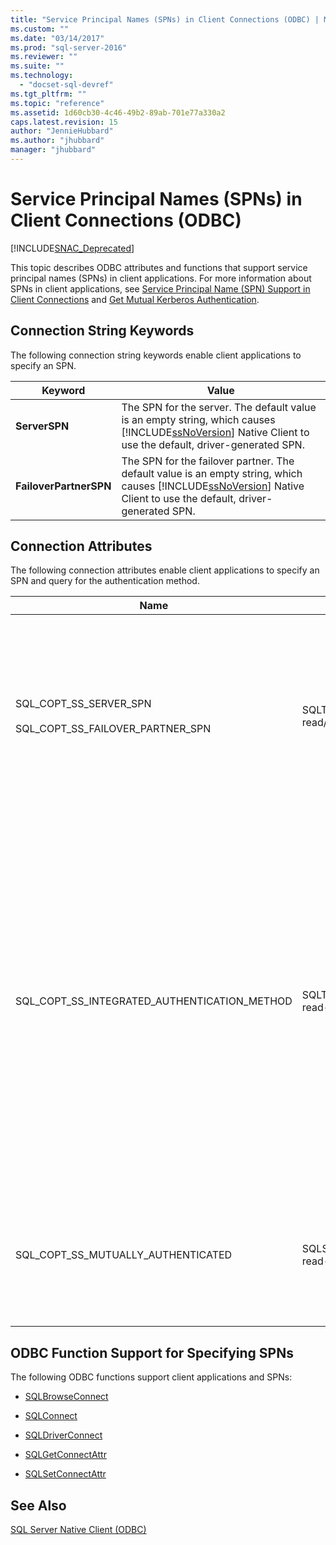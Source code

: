 ```yaml
---
title: "Service Principal Names (SPNs) in Client Connections (ODBC) | Microsoft Docs"
ms.custom: ""
ms.date: "03/14/2017"
ms.prod: "sql-server-2016"
ms.reviewer: ""
ms.suite: ""
ms.technology: 
  - "docset-sql-devref"
ms.tgt_pltfrm: ""
ms.topic: "reference"
ms.assetid: 1d60cb30-4c46-49b2-89ab-701e77a330a2
caps.latest.revision: 15
author: "JennieHubbard"
ms.author: "jhubbard"
manager: "jhubbard"
---
```

# Service Principal Names (SPNs) in Client Connections (ODBC)
[!INCLUDE[SNAC_Deprecated](../../../includes/snac-deprecated.md)]

  This topic describes ODBC attributes and functions that support service principal names (SPNs) in client applications. For more information about SPNs in client applications, see [Service Principal Name &#40;SPN&#41; Support in Client Connections](../../../relational-databases/native-client/features/service-principal-name-spn-support-in-client-connections.md) and [Get Mutual Kerberos Authentication](../../../relational-databases/native-client-odbc-how-to/get-mutual-kerberos-authentication.md).  
  
## Connection String Keywords  
 The following connection string keywords enable client applications to specify an SPN.  
  
|Keyword|Value|  
|-------------|-----------|  
|**ServerSPN**|The SPN for the server. The default value is an empty string, which causes [!INCLUDE[ssNoVersion](../../../includes/ssnoversion-md.md)] Native Client to use the default, driver-generated SPN.|  
|**FailoverPartnerSPN**|The SPN for the failover partner. The default value is an empty string, which causes [!INCLUDE[ssNoVersion](../../../includes/ssnoversion-md.md)] Native Client to use the default, driver-generated SPN.|  
  
## Connection Attributes  
 The following connection attributes enable client applications to specify an SPN and query for the authentication method.  
  
|Name|Type|Usage|  
|----------|----------|-----------|  
|SQL_COPT_SS_SERVER_SPN<br /><br /> SQL_COPT_SS_FAILOVER_PARTNER_SPN|SQLTCHAR, read/write|Specifies the SPN for the server. The default value is an empty string, which causes [!INCLUDE[ssNoVersion](../../../includes/ssnoversion-md.md)] Native Client to use the default, driver-generated SPN.<br /><br /> This attribute can be queried only after it has been set programmatically, or after a connection has been opened. If an attempt is made to query this attribute on a connection that is not open and the attribute has not been set programmatically, SQL_ERROR is returned, and a diagnostic record is logged with SQLState 08003 and the message "Connection not open".<br /><br /> If an attempt is made to set this attribute when a connection is open, SQL_ERROR is returned, and a diagnostic record is logged with SQLState HY011 and the message "Operation invalid at this time".|  
|SQL_COPT_SS_INTEGRATED_AUTHENTICATION_METHOD|SQLTCHAR, read-only|Returns the authentication method used for the connection. The value returned to the application is the value that Windows returns to [!INCLUDE[ssNoVersion](../../../includes/ssnoversion-md.md)] Native Client. Possible values are:<br /><br /> "NTLM", which is returned when a connection is opened using NTLM authentication.<br /><br /> "Kerberos", which is returned when a connection is opened using Kerberos authentication.<br /><br /> <br /><br /> This attribute can only be read for an open connection that used Windows Authentication. If an attempt is made to read it before a connection has been opened, SQL_ERROR is returned, and an error is logged with SQLState 08003 and the message "Connection not open".<br /><br /> If this attribute is queried on a connection that did not use Windows Authentication, SQL_ERROR is returned, and an error is logged with SQLState HY092 and the message "Invalid attribute/option identifier (SQL_COPT_SS_INTEGRATED_AUTHENTICATION_METHOD is only available for Trusted Connections)".<br /><br /> If the authentication method cannot be determined, SQL_ERROR is returned, and an error is logged with SQLState HY000 and the message "General error".|  
|SQL_COPT_SS_MUTUALLY_AUTHENTICATED|SQLSMALLINT, read-only|Returns SQL_TRUE if the server in the connection was mutually authenticated; otherwise, returns SQL_FALSE.<br /><br /> This attribute can only be read for an open connection. If an attempt is made to read it before a connection has been opened, SQL_ERROR is returned, and an error is logged with SQLState 08003 and the message "Connection not open".<br /><br /> If this attribute is queried for a connection that did not use Windows Authentication, SQL_FALSE is returned.|  
  
## ODBC Function Support for Specifying SPNs  
 The following ODBC functions support client applications and SPNs:  
  
-   [SQLBrowseConnect](../../../relational-databases/extended-stored-procedures-reference/sqlbrowseconnect.md)  
  
-   [SQLConnect](../../../relational-databases/extended-stored-procedures-reference/sqlconnect.md)  
  
-   [SQLDriverConnect](../../../relational-databases/extended-stored-procedures-reference/sqldriverconnect.md)  
  
-   [SQLGetConnectAttr](../../../relational-databases/extended-stored-procedures-reference/sqlgetconnectattr.md)  
  
-   [SQLSetConnectAttr](../../../relational-databases/extended-stored-procedures-reference/sqlsetconnectattr.md)  
  
## See Also  
 [SQL Server Native Client &#40;ODBC&#41;](../../../relational-databases/native-client/odbc/sql-server-native-client-odbc.md)  
  
  